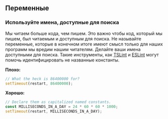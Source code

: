 ## Переменные

### Используйте имена, доступные для поиска 

Мы читаем больше кода, чем пишем. Это важно чтобы код, который мы пишем, был читаемым и доступным для поиска.
Не называйте переменные, которые в конечном итоге имеют смысл только для наших программ мы вредим нашим читателям.
Делайте ваши имена доступными для поиска.
Такие инструменты, как [TSLint](https://palantir.github.io/tslint/rules/no-magic-numbers/) и [ESLint](https://github.com/typescript-eslint/typescript-eslint/blob/master/packages/eslint-plugin/docs/rules/no-magic-numbers.md) могут помочь идентифицировать не названные константы.

**Плохо:**

```ts
// What the heck is 86400000 for?
setTimeout(restart, 86400000);
```

**Хорошо:**

```ts
// Declare them as capitalized named constants.
const MILLISECONDS_IN_A_DAY = 24 * 60 * 60 * 1000;
setTimeout(restart, MILLISECONDS_IN_A_DAY);
```